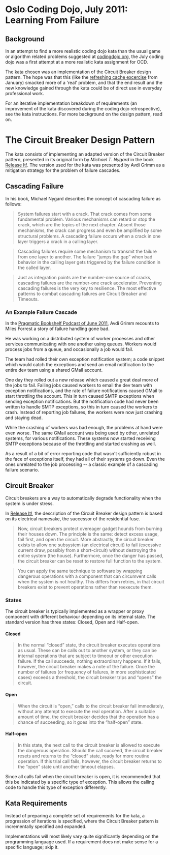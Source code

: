 # Oslo Coding Dojo, July 2011: Learning From Failure

## Background

In an attempt to find a more realistic coding dojo kata than the usual game or algorithm related problems suggested at [codingdojo.org](http://codingdojo.org/cgi-bin/wiki.pl?KataCatalogue), the July coding dojo was a first attempt at a more realistic kata assignment for OCD.

The kata chosen was an implementation of the Circuit Breaker design pattern. The hope was that this (like the [refreshing cache excercise](http://www.meetup.com/OsloCodingDojo/events/16086309/) from January) smacked more of a 'real' problem, and that the end result and the new knowledge gained through the kata could be of direct use in everyday professional work.

For an iterative implementation breakdown of requirements (an improvement of the kata discovered during the coding dojo retrospective), see the kata instructions. For more background on the design pattern, read on.

# The Circuit Breaker Design Pattern

The kata consists of implementing an adapted version of the Circuit Breaker pattern, presented in its original form by *Michael T. Nygard* in the book [Release It!](http://pragprog.com/book/mnee/release-it). The version used for the kata was presented by Avdi Grimm as a mitigation strategy for the problem of failure cascades.

## Cascading Failure

In his book, Michael Nygard describes the concept of cascading failure as follows:

> System failures start with a crack. That crack comes from some fundamental problem. 
> Various mechanisms can retard or stop the crack, which are the topics of the next chapter. 
> Absent those mechanisms, the crack can progress and even be ampliﬁed by some structural problems.
> A cascading failure occurs when a crack in one layer triggers a crack in a calling layer.

> Cascading failures require some mechanism to transmit the failure from one layer to another. 
> The failure “jumps the gap” when bad behavior in the calling layer gets triggered by the 
> failure condition in the called layer. 

> Just as integration points are the number-one source of cracks, cascading failures are the 
> number-one crack accelerator. Preventing cascading failures is the very key to resilience. 
> The most effective patterns to combat cascading failures are Circuit Breaker and Timeouts.

### An Example Failure Cascade

In the [Pragmatic Bookshelf Podcast of June 2011](http://pragprog.com/podcasts/show/37), Avdi Grimm recounts to Miles Forrest a story of failure handling gone bad.

He was working on a distributed system of worker processes and other services communicating with one another using queues. Workers would process jobs from a queue, and occasionally a job would fail.

The team had rolled their own exception notification system; a code snippet which would catch the exceptions and send an email notification to the entire dev team using a shared GMail account.

One day they rolled out a new release which caused a great deal more of the jobs to fail. Failing jobs caused workers to email the dev team with exception notifications, and the rate of failure notifications caused GMail to start throttling the account. This in turn caused SMTP exceptions when sending exception notifications. But the notification code had never been written to handle SMTP exceptions, so this in turn caused the workers to crash. Instead of reporting job failures, the workers were now just crashing and staying dead.

While the crashing of workers was bad enough, the problems at hand were even worse. The same GMail account was being used by other, unrelated systems, for various notifications. These systems now started receiving SMTP exceptions because of the throttling and started crashing as well. 

As a result of a bit of error reporting code that wasn't sufficiently robust in the face of exceptions itself, they had all of their systems go down. Even the ones unrelated to the job processing -- a classic example of a cascading failure scenario. 

## Circuit Breaker

Circuit breakers are a way to automatically degrade functionality when the system is under stress. 

In [Release It!](http://pragprog.com/book/mnee/release-it), the description of the Circuit Breaker design pattern is based on its electrical namesake, the successor of the residential fuse. 

> Now, circuit breakers protect overeager gadget hounds from burning their houses down. 
> The principle is the same: detect excess usage, fail first, and open the circuit. 
> More abstractly, the circuit breaker exists to allow one subsystem (an electrical circuit) 
> to fail (excessive current draw, possibly from a short-circuit) without destroying 
> the entire system (the house). Furthermore, once the danger has passed, the circuit
> breaker can be reset to restore full function to the system.

> You can apply the same technique to software by wrapping dangerous operations with a 
> component that can circumvent calls when the system is not healthy. This differs from retries, 
> in that circuit breakers exist to prevent operations rather than reexecute them.

### States

The circuit breaker is typically implemented as a wrapper or proxy component with different behaviour depending on its internal state. The standard version has three states: Closed, Open and Half-open.

#### Closed

> In the normal “closed” state, the circuit breaker executes operations as usual. 
> These can be calls out to another system, or they can be internal operations that 
> are subject to timeout or other execution failure. If the call succeeds, nothing 
> extraordinary happens. If it fails, however, the circuit breaker makes a note of 
> the failure. Once the number of failures (or frequency of failures, in more sophisticated
> cases) exceeds a threshold, the circuit breaker trips and “opens” the circuit.

#### Open
> When the circuit is “open,” calls to the circuit breaker fail immediately, 
> without any attempt to execute the real operation. After a suitable amount of time,
> the circuit breaker decides that the operation has a chance of succeeding, 
> so it goes into the “half-open” state. 

#### Half-open
> In this state, the next call to the circuit breaker is allowed to execute the 
> dangerous operation. Should the call succeed, the circuit breaker resets and 
> returns to the “closed” state, ready for more routine operation. If this trial 
> call fails, however, the circuit breaker returns to the “open” state until another
> timeout elapses.

Since all calls fail when the circuit breaker is open, it is recommended that this be indicated by a specific type of exception. This allows the calling code to handle this type of exception differently.

## Kata Requirements

Instead of preparing a complete set of requirements for the kata, a progression of iterations is specified, where the Circuit Breaker pattern is incrementally specified and expanded.

Implementations will most likely vary quite significantly depending on the programming language used. If a requirement does not make sense for a specific language; skip it.